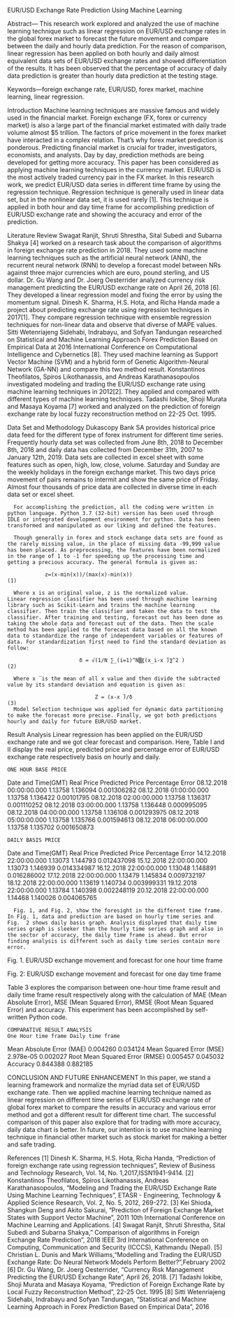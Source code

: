 EUR/USD Exchange Rate Prediction Using Machine Learning

Abstract— This research work explored and analyzed the use of machine learning technique such as linear regression on EUR/USD exchange rates in the global forex market to forecast the future movement and compare between the daily and hourly data prediction. For the reason of comparison, linear regression has been applied on both hourly and daily almost equivalent data sets of EUR/USD exchange rates and showed differentiation of the results. It has been observed that the percentage of accuracy of daily data prediction is greater than hourly data prediction at the testing stage.

Keywords—foreign exchange rate, EUR/USD, forex market, machine learning, linear regression.

Introduction 
Machine learning techniques are massive famous and widely used in the financial market. Foreign exchange (FX, forex or currency market) is also a large part of the financial market estimated with daily trade volume almost $5 trillion. The factors of price movement in the forex market have interacted in a complex relation. That’s why forex market prediction is ponderous. Predicting financial market is crucial for trader, investigators, economists, and analysts. Day by day, prediction methods are being developed for getting more accuracy. This paper has been considered as applying machine learning techniques in the currency market. EUR/USD is the most actively traded currency pair in the FX market. In this research work, we predict EUR/USD data series in different time frame by using the regression technique. Regression technique is generally used in linear data set, but in the nonlinear data set, it is used rarely [1]. This technique is applied in both hour and day time frame for accomplishing prediction of EUR/USD exchange rate and showing the accuracy and error of the prediction.

Literature Review
        Swagat Ranjit, Shruti Shrestha, Sital Subedi and Subarna Shakya [4] worked on a research task about the comparison of algorithms in foreign exchange rate prediction in 2018. They used some machine learning techniques such as the artificial neural network (ANN), the recurrent neural network (RNN) to develop a forecast model between NRs against three major currencies which are euro, pound sterling, and US dollar. Dr. Gu Wang and Dr. Joerg Oesterrider analyzed currency risk management predicting the EUR/USD exchange rate on April 26, 2018 [6]. They developed a linear regression model and fixing the error by using the momentum signal. Dinesh K. Sharma, H.S. Hota, and Richa Handa made a project about predicting exchange rate using regression techniques in 2017[1]. They compare regression technique with ensemble regression techniques for non-linear data and observe that diverse of MAPE values. Sitti Wetenriajeng Sidehabi, Indrabayu, and Sofyan Tandungan researched on Statistical and Machine Learning Approach Forex Prediction Based on Empirical Data at 2016 International Conference on Computational Intelligence and Cybernetics [8]. They used machine learning as Support Vector Machine (SVM) and a hybrid form of Genetic Algorithm-Neural Network (GA-NN) and compare this two method result. Konstantinos Theofilatos, Spiros Likothanassis, and Andreas Karathanasopoulos investigated modeling and trading the EUR/USD exchange rate using machine learning techniques in 2012[2]. They applied and compared with different types of machine learning techniques. Tadashi Iokibe, Shoji Murata and Masaya Koyama [7] worked and analyzed on the prediction of foreign exchange rate by local fuzzy reconstruction method on 22-25 Oct. 1995.
	
Data Set and Methodology
Dukascopy Bank SA provides historical price data feed for the different type of forex instrument for different time series. Frequently hourly data set was collected from June 8th, 2018 to December 8th, 2018 and daily data has collected from December 31th, 2007 to January 12th, 2019. Data sets are collected in excel sheet with some features such as open, high, low, close, volume. Saturday and Sunday are the weekly holidays in the foreign exchange market. This two days price movement of pairs remains to intermit and show the same price of Friday. Almost four thousands of price data are collected in diverse time in each data set or excel sheet.

      For accomplishing the prediction, all the coding were written in python language. Python 3.7 (32-bit) version has been used through IDLE or integrated development environment for python. Data has been transformed and manipulated as our liking and defined the features.
      
      Though generally in forex and stock exchange data sets are found as the rarely missing value, in the place of missing data -99,999 value has been placed. As preprocessing, the features have been normalized in the range of 1 to -1 for speeding up the processing time and getting a precious accuracy. The general formula is given as:

               	z=(x-min(x))/(max(x)-min(x))                                   (1)

      Where x is an original value, z is the normalized value.               Linear regression classifier has been used through machine learning library such as Scikit-Learn and trains the machine learning classifier. Then train the classifier and taken the data to test the classifier. After training and testing, forecast out has been done as taking the whole data and forecast out of the data. Then the scale method has been applied to the forecast data based on all the known data to standardize the range of independent variables or features of data. For standardization first need to find the standard deviation as follow:

                           δ = √(1/N ∑_(i=1)^N▒〖(x_i-x ̅)〗^2 )                                (2)

      Where x ̅ is the mean of all x value and then divide the subtracted value by its standard deviation and equation is given as:    

                                Z = (x-x ̅)/δ                                                  (3)
      Model Selection technique was applied for dynamic data partitioning to make the forecast more precise. Finally, we got both predictions hourly and daily for future EUR/USD market.
Result Analysis
Linear regression has been applied on the EUR/USD exchange rate and we got clear forecast and comparison. Here, Table I and II display the real price, predicted price and percentage error of EUR/USD exchange rate respectively basis on hourly and daily.

	ONE HOUR BASE PRICE
Date and Time(GMT)	Real Price	Predicted Price	Percentage Error
08.12.2018 00:00:00.000	1.13758	1.136094	0.001306282
08.12.2018 01:00:00.000	1.13758	1.136422	0.00101795
08.12.2018 02:00:00.000	1.13758	1.136317	0.001110252
08.12.2018 03:00:00.000	1.13758	1.136448	0.000995095
08.12.2018 04:00:00.000	1.13758	1.136108	0.001293975
08.12.2018 05:00:00.000	1.13758	1.135766	0.001594613
08.12.2018 06:00:00.000	1.13758	1.135702	0.001650873










	DAILY BASIS PRICE
Date and Time(GMT)	Real Price	Predicted Price	Percentage Error
14.12.2018 22:00:00.000	1.13073	1.144793	0.012437098
15.12.2018 22:00:00.000	1.13073	1.146939	0.014334987
16.12.2018 22:00:00.000	1.13048	1.148891	0.016286002
17.12.2018 22:00:00.000	1.13479	1.145834	0.009732197
18.12.2018 22:00:00.000	1.13619	1.140734	0.003999331
19.12.2018 22:00:00.000	1.13784	1.140398	0.002248119
20.12.2018 22:00:00.000	1.14468	1.140026	0.004065765


      Fig. 1, and Fig. 2, show the foresight in the different time frame. In Fig. 1, data and prediction are based on hourly time series and Fig.  2 shows daily basis graph. Analysis displayed that daily time series graph is sleeker than the hourly time series graph and also in the sector of accuracy, the daily time frame is ahead. But error finding analysis is different such as daily time series contain more error.



Fig. 1.    EUR/USD exchange movement and forecast for one hour time frame

 

Fig. 2:     EUR/USD exchange movement and forecast for one day time frame
     
 Table 3 explores the comparison between one-hour time frame result and daily time frame result respectively along with the calculation of MAE (Mean Absolute Error), MSE (Mean Squared Error), RMSE (Root Mean Squared Error) and accuracy. This experiment has been accomplished by self-written Python code.


	COMPARATIVE RESULT ANALYSIS
	One Hour time frame	Daily time frame
Mean Absolute Error (MAE)	0.004260	0.034124
Mean Squared Error (MSE)	2.978e-05	0.002027
Root Mean Squared Error (RMSE)	0.005457	0.045032
Accuracy  	0.844388	0.882185


CONCLUSION AND FUTURE ENHANCEMENT
In this paper, we stand a learning framework and normalize the myriad data set of EUR/USD exchange rate. Then we applied machine learning technique named as linear regression on different time series of EUR/USD exchange rate of global forex market to compare the results in accuracy and various error method and got a different result for different time chart. The successful comparison of this paper also explore that for trading with more accuracy, daily data chart is better. In future, our intention is to use machine learning technique in financial other market such as stock market for making a better and safe trading.

References
[1] Dinesh K. Sharma, H.S. Hota, Richa Handa, “Prediction of foreign exchange rate using regression techniques”, Review of Business and Technology Research, Vol. 14, No. 1,2017,ISSN1941-9414.
[2] Konstantinos Theofilatos, Spiros Likothanassis, Andreas Karathanasopoulos, “Modeling and Trading the EUR/USD Exchange Rate Using Machine Learning Techniques”, ETASR - Engineering, Technology & Applied Science Research, Vol. 2, No. 5, 2012, 269-272.
[3] Kei Shioda, Shangkun Deng and Akito Sakurai, “Prediction of Foreign Exchange Market States with Support Vector Machine”, 2011 10th International Conference on Machine Learning and Applications.
 [4] Swagat Ranjit, Shruti Shrestha, Sital Subedi and Subarna Shakya,” Comparison of algorithms in Foreign Exchange Rate Prediction”, 2018 IEEE 3rd International Conference on Computing, Communication and Security (ICCCS), Kathmandu (Nepal).
[5] Christian L. Dunis and Mark Williams,“Modelling and Trading the EUR/USD Exchange Rate: Do Neural Network Models Perform Better?”,February 2002
[6] Dr. Gu Wang, Dr. Joerg Oesterrider, “Currency Risk Management Predicting the EUR/USD Exchange Rate”, April 26, 2018.
[7] Tadashi Iokibe, Shoji Murata and Masaya Koyama, “Prediction of Foreign Exchange Rate by Local Fuzzy Reconstruction Method”, 22-25 Oct. 1995
[8] Sitti Wetenriajeng Sidehabi, Indrabayu and Sofyan Tandungan, “Statistical and Machine Learning Approach in Forex Prediction Based on Empirical Data”, 2016





























 

